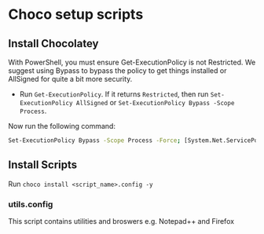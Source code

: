 # Choco setup scripts

## Install Chocolatey
With PowerShell, you must ensure Get-ExecutionPolicy is not Restricted. We suggest using Bypass to bypass the policy to get things installed or AllSigned for quite a bit more security.
 - Run `Get-ExecutionPolicy`. If it returns `Restricted`, then run `Set-ExecutionPolicy AllSigned` or `Set-ExecutionPolicy Bypass -Scope Process`.

Now run the following command:
```bash
Set-ExecutionPolicy Bypass -Scope Process -Force; [System.Net.ServicePointManager]::SecurityProtocol = [System.Net.ServicePointManager]::SecurityProtocol -bor 3072; iex ((New-Object System.Net.WebClient).DownloadString('https://community.chocolatey.org/install.ps1'))
```


## Install Scripts
Run `choco install <script_name>.config -y`

### utils.config
This script contains utilities and broswers e.g. Notepad++ and Firefox
